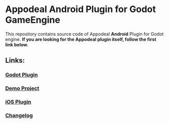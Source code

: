 # Appodeal Android Plugin for Godot GameEngine

This repository contains source code of Appodeal **Android** Plugin for Godot engine. **If you are looking for the Appodeal plugin itself, follow the first link below.**

## Links:

### [Godot Plugin](https://github.com/DmitriiFeshchenko/godot-appodeal-editor-plugin)

### [Demo Project](https://github.com/DmitriiFeshchenko/godot-appodeal-demo-project)

### [iOS Plugin](https://github.com/DmitriiFeshchenko/godot-appodeal-ios-plugin)

### [Changelog](CHANGELOG.md)
